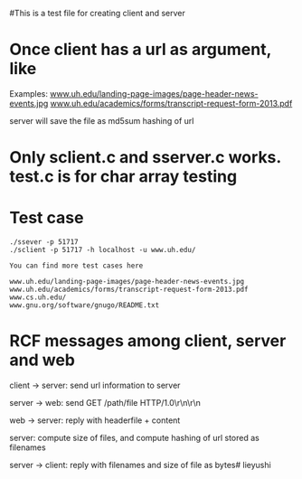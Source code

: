 #This is a test file for creating client and server

# Once client has a url as argument, like 

  Examples:
www.uh.edu/landing-page-images/page-header-news-events.jpg
www.uh.edu/academics/forms/transcript-request-form-2013.pdf

  server will save the file as md5sum hashing of url


# Only sclient.c and sserver.c works. test.c is for char array testing

# Test case

	./ssever -p 51717
	./sclient -p 51717 -h localhost -u www.uh.edu/

	You can find more test cases here

	www.uh.edu/landing-page-images/page-header-news-events.jpg
	www.uh.edu/academics/forms/transcript-request-form-2013.pdf
	www.cs.uh.edu/
	www.gnu.org/software/gnugo/README.txt

# RCF messages among client, server and web

  client -> server: send url information to server

  server -> web: send GET /path/file HTTP/1.0\r\n\r\n

  web -> server: reply with headerfile + content

  server: compute size of files, and compute hashing of url stored as 
  		  filenames

  server -> client: reply with filenames and size of file as bytes# lieyushi
